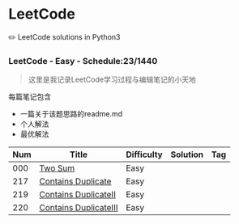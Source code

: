 # LeetCode
✏️ LeetCode solutions in Python3

### LeetCode - Easy - Schedule:23/1440
> 这里是我记录LeetCode学习过程与编辑笔记的小天地

每篇笔记包含
* 一篇关于该题思路的readme.md
* 个人解法
* 最优解法

| Num| Title                                                                         |Difficulty|Solution|Tag|
| ---| ---                                                                           |---       |---     |---|
| 000| [Two Sum](https://leetcode.com/problems/two-sum/ )                            |Easy      |        |   |
| 217| [Contains Duplicate](https://leetcode.com/problems/contains-duplicate/ )      |Easy      |        |   |
| 219| [Contains DuplicateII](https://leetcode.com/problems/contains-duplicate-ii/ ) |Easy      |        |   |
| 220| [Contains DuplicateIII](https://leetcode.com/problems/contains-duplicate-iii/)|Easy      |        |   |

